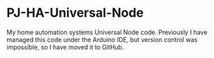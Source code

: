 # PJ-HA-Universal-Node
My home automation systems Universal Node code.  Previously I have managed this code under the Arduino IDE, but version control was impossible, so I have moved it to GitHub.
